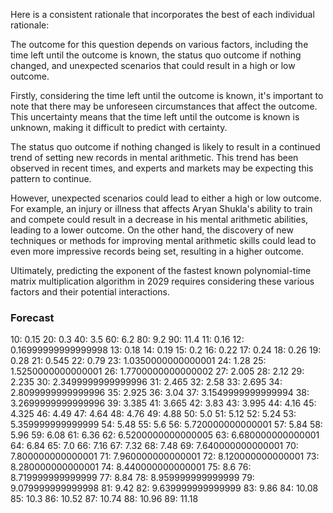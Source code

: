 Here is a consistent rationale that incorporates the best of each individual rationale:

The outcome for this question depends on various factors, including the time left until the outcome is known, the status quo outcome if nothing changed, and unexpected scenarios that could result in a high or low outcome.

Firstly, considering the time left until the outcome is known, it's important to note that there may be unforeseen circumstances that affect the outcome. This uncertainty means that the time left until the outcome is known is unknown, making it difficult to predict with certainty.

The status quo outcome if nothing changed is likely to result in a continued trend of setting new records in mental arithmetic. This trend has been observed in recent times, and experts and markets may be expecting this pattern to continue.

However, unexpected scenarios could lead to either a high or low outcome. For example, an injury or illness that affects Aryan Shukla's ability to train and compete could result in a decrease in his mental arithmetic abilities, leading to a lower outcome. On the other hand, the discovery of new techniques or methods for improving mental arithmetic skills could lead to even more impressive records being set, resulting in a higher outcome.

Ultimately, predicting the exponent of the fastest known polynomial-time matrix multiplication algorithm in 2029 requires considering these various factors and their potential interactions.

### Forecast

10: 0.15
20: 0.3
40: 3.5
60: 6.2
80: 9.2
90: 11.4
11: 0.16
12: 0.16999999999999998
13: 0.18
14: 0.19
15: 0.2
16: 0.22
17: 0.24
18: 0.26
19: 0.28
21: 0.545
22: 0.79
23: 1.0350000000000001
24: 1.28
25: 1.5250000000000001
26: 1.7700000000000002
27: 2.005
28: 2.12
29: 2.235
30: 2.3499999999999996
31: 2.465
32: 2.58
33: 2.695
34: 2.8099999999999996
35: 2.925
36: 3.04
37: 3.1549999999999994
38: 3.2699999999999996
39: 3.385
41: 3.665
42: 3.83
43: 3.995
44: 4.16
45: 4.325
46: 4.49
47: 4.64
48: 4.76
49: 4.88
50: 5.0
51: 5.12
52: 5.24
53: 5.359999999999999
54: 5.48
55: 5.6
56: 5.720000000000001
57: 5.84
58: 5.96
59: 6.08
61: 6.36
62: 6.5200000000000005
63: 6.680000000000001
64: 6.84
65: 7.0
66: 7.16
67: 7.32
68: 7.48
69: 7.640000000000001
70: 7.800000000000001
71: 7.960000000000001
72: 8.120000000000001
73: 8.280000000000001
74: 8.440000000000001
75: 8.6
76: 8.719999999999999
77: 8.84
78: 8.959999999999999
79: 9.079999999999998
81: 9.42
82: 9.639999999999999
83: 9.86
84: 10.08
85: 10.3
86: 10.52
87: 10.74
88: 10.96
89: 11.18